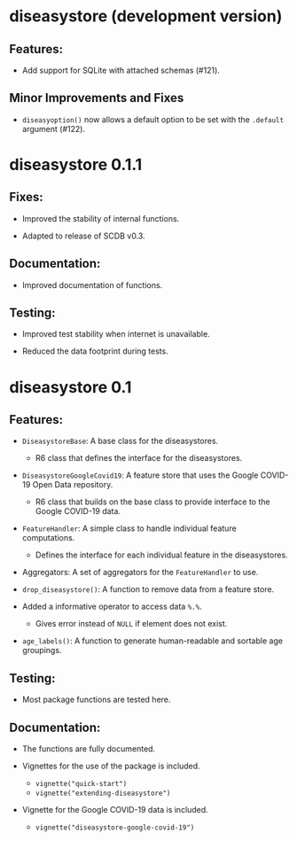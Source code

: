 # diseasystore (development version)

## Features:

* Add support for SQLite with attached schemas (#121).

## Minor Improvements and Fixes

* `diseasyoption()` now allows a default option to be set with the `.default` argument (#122).

# diseasystore 0.1.1

## Fixes:

* Improved the stability of internal functions.

* Adapted to release of SCDB v0.3.

## Documentation:

* Improved documentation of functions.

## Testing:

* Improved test stability when internet is unavailable.

* Reduced the data footprint during tests.

# diseasystore 0.1

## Features:

* `DiseasystoreBase`: A base class for the diseasystores.
  * R6 class that defines the interface for the diseasystores.

* `DiseasystoreGoogleCovid19`: A feature store that uses the Google COVID-19 Open Data repository.
  * R6 class that builds on the base class to provide interface to the Google COVID-19 data.

* `FeatureHandler`: A simple class to handle individual feature computations.
  * Defines the interface for each individual feature in the diseasystores.

* Aggregators: A set of aggregators for the `FeatureHandler` to use.

* `drop_diseasystore()`: A function to remove data from a feature store.

* Added a informative operator to access data `%.%`.
  * Gives error instead of `NULL` if element does not exist.

* `age_labels()`: A function to generate human-readable and sortable age groupings.

## Testing:

* Most package functions are tested here.

## Documentation:

* The functions are fully documented.

* Vignettes for the use of the package is included.
  - `vignette("quick-start")`
  - `vignette("extending-diseasystore")`

* Vignette for the Google COVID-19 data is included.
  * `vignette("diseasystore-google-covid-19")`
